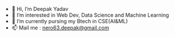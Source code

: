 - 👋 Hi, I’m Deepak Yadav
- 👀 I’m interested in Web Dev, Data Science and Machine Learning
- 🌱 I’m currently pursing my Btech in CSE(AI&ML)
- 📫 Mail me : nero63.deepak@gmail.com

<!---
nero58/nero58 is a ✨ special ✨ repository because its `README.md` (this file) appears on your GitHub profile.
You can click the Preview link to take a look at your changes.
--->
